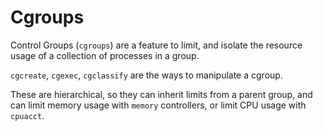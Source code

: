 # Cgroups

Control Groups (`cgroups`) are a feature to limit, and isolate the resource usage of a collection of processes in a group.

`cgcreate`, `cgexec`, `cgclassify` are the ways to manipulate a cgroup.

These are hierarchical, so they can inherit limits from a parent group, and can limit memory usage with `memory` controllers, or limit CPU usage with `cpuacct`.
